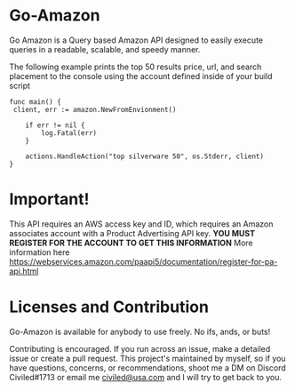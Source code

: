 # Go-Amazon

Go Amazon is a Query based Amazon API designed to easily execute queries in a readable, scalable, and speedy manner.

The following example prints the top 50 results price, url, and search placement to the console using the account defined inside of your build script

```golang
func main() {
 client, err := amazon.NewFromEnvionment()

	if err != nil {
		log.Fatal(err)
	}

	actions.HandleAction("top silverware 50", os.Stderr, client)
}
```

# Important!

This API requires an AWS access key and ID, which requires an Amazon associates account with a Product Advertising API key. **YOU MUST REGISTER FOR THE ACCOUNT TO GET THIS INFORMATION** More information here https://webservices.amazon.com/paapi5/documentation/register-for-pa-api.html

# Licenses and Contribution

Go-Amazon is available for anybody to use freely. No ifs, ands, or buts!

Contributing is encouraged. If you run across an issue, make a detailed issue or create a pull request. This project's maintained by myself, so if you have questions, concerns, or recommendations, shoot me a DM on Discord Civiled#1713 or email me civiled@usa.com and I will try to get back to you.
